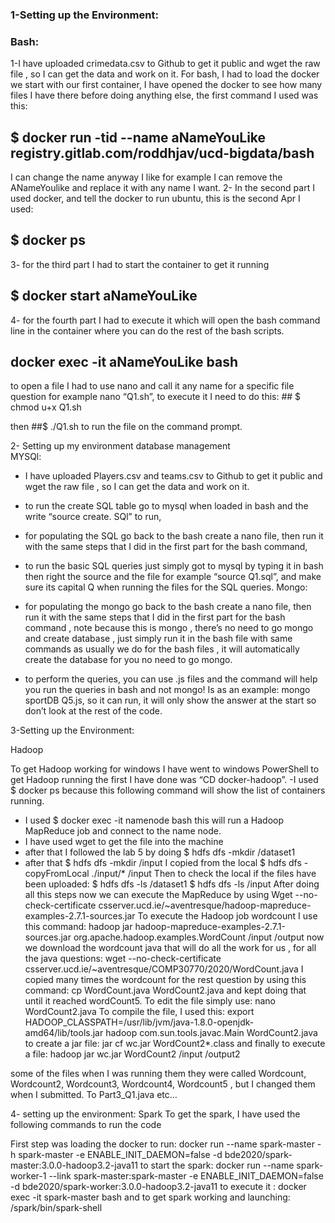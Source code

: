 ### 1-Setting up the Environment:

### Bash:

 1-I have uploaded crimedata.csv to Github to get it public and wget the raw file , so I can get the data and work on it.
For bash, I had to load the docker we start with our first container, I have opened the docker to see how many files I have there before doing anything else, the first command I used was this:
## $ docker run -tid --name aNameYouLike registry.gitlab.com/roddhjav/ucd-bigdata/bash
I can change the name anyway I like for example I can remove the ANameYoulike and replace it with any name I want.
2- In the second part I used docker, and tell the docker to run ubuntu, this is the second Apr I used:
## $ docker ps
3- for the third part I had to start the container to get it running
## $ docker start aNameYouLike
4- for the fourth part I had to execute it which will open the bash command line in the container where you can do the rest of the bash scripts.
## docker exec -it aNameYouLike bash
to open a file I had to use nano and call it any name for a specific file question for example nano “Q1.sh”, to execute it I need to do this: ## $ chmod u+x Q1.sh 

then ##$ ./Q1.sh to run the file on the command prompt.


2- Setting up my environment database management  
MYSQl:

- I have uploaded Players.csv and teams.csv  to Github to get it public and wget the raw file , so I can get the data and work on it.
-  to run the create SQL table go to mysql when loaded in bash and the write “source create. SQl” to run,  
- for populating the SQL go back to the bash create a nano file, then run it with the same steps that I did in the first part for the bash command,
 - to run the basic SQL queries just simply got to mysql by typing it in bash then right the source and the file for example “source Q1.sql”, and make sure its capital Q when running the files for the SQL queries.
Mongo:

- for populating the mongo  go back to the bash create a nano file, then run it with the same steps that I did in the first part for the bash command , note because this is mongo , there’s no need to  go mongo and create database , just simply run it in the bash file with same commands as usually we do for the bash files , it will automatically create the database for you no need to go mongo.
- to perform the queries, you can use .js files and the command will help you run the queries in bash and not mongo! Is as an example: mongo sportDB Q5.js, so it can run, it will only show the answer at the start so don’t look at the rest of the code.


3-Setting up the Environment:

Hadoop

To get Hadoop working for windows I have went to windows PowerShell to get Hadoop running the first I have done was “CD docker-hadoop”.
-I used $ docker ps because this following command will show the list of containers running.
- I used $ docker exec -it namenode bash this will run a Hadoop MapReduce job and connect to the name node.
-  I have used wget to get the file into the machine 
- after that I followed the lab 5 by doing $ hdfs dfs -mkdir /dataset1
- after that $ hdfs dfs -mkdir /input
 I copied from the local $ hdfs dfs -copyFromLocal ./input/* /input
Then to check the local if the files have been uploaded:
$ hdfs dfs -ls /dataset1
$ hdfs dfs -ls /input
After doing all this steps now we can execute the MapReduce by using
Wget --no-check-certificate csserver.ucd.ie/~aventresque/hadoop-mapreduce-examples-2.7.1-sources.jar
To execute the Hadoop job wordcount I use this command:
hadoop jar hadoop-mapreduce-examples-2.7.1-sources.jar org.apache.hadoop.examples.WordCount /input /output
now we download the wordcount java that will do all the work for us , for all the java questions: wget --no-check-certificate csserver.ucd.ie/~aventresque/COMP30770/2020/WordCount.java
I copied many times the wordcount for the rest question by using this command:
cp WordCount.java WordCount2.java and kept doing that until it reached wordCount5.
To edit the file simply use: nano WordCount2.java
To compile the file, I used this: export HADOOP_CLASSPATH=/usr/lib/jvm/java-1.8.0-openjdk-amd64/lib/tools.jar 
hadoop com.sun.tools.javac.Main WordCount2.java
to create a jar file: jar cf wc.jar WordCount2*.class
and finally to execute a file: hadoop jar wc.jar WordCount2 /input /output2

some of the files when I was running them they were called Wordcount, Wordcount2, Wordcount3, Wordcount4, Wordcount5 , but I changed them when I submitted. To Part3_Q1.java etc…

4- setting up the environment:
Spark
To get the spark, I have used the following commands to run the code

First step was loading the docker to run:
docker run --name spark-master -h spark-master -e ENABLE_INIT_DAEMON=false -d bde2020/spark-master:3.0.0-hadoop3.2-java11
to start the spark:
docker run --name spark-worker-1 --link spark-master:spark-master -e ENABLE_INIT_DAEMON=false -d bde2020/spark-worker:3.0.0-hadoop3.2-java11
to execute it :
docker exec -it spark-master bash
and to get spark working and launching: 
/spark/bin/spark-shell
